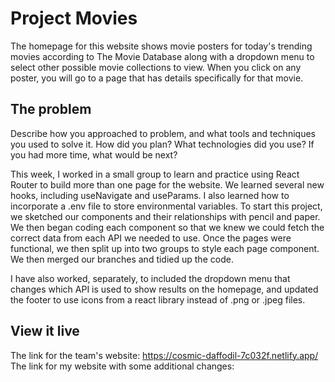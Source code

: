 # Project Movies

The homepage for this website shows movie posters for today's trending movies according to The Movie Database along with a dropdown menu to select other possible movie collections to view. When you click on any poster, you will go to a page that has details specifically for that movie.

## The problem

Describe how you approached to problem, and what tools and techniques you used to solve it. How did you plan? What technologies did you use? If you had more time, what would be next?

This week, I worked in a small group to learn and practice using React Router to build more than one page for the website. We learned several new hooks, including useNavigate and useParams.  I also learned how to incorporate a .env file to store environmental variables. To start this project, we sketched our components and their relationships with pencil and paper. We then began coding each component so that we knew we could fetch the correct data from each API we needed to use. Once the pages were functional, we then split up into two groups to style each page component. We then merged our branches and tidied up the code. 

I have also worked, separately, to included the dropdown menu that changes which API is used to show results on the homepage, and updated the footer to use icons from a react library instead of .png or .jpeg files.

## View it live

The link for the team's website: https://cosmic-daffodil-7c032f.netlify.app/
The link for my website with some additional changes: 
